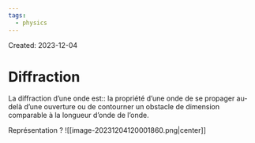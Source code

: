 ```yaml
---
tags:
  - physics
---
```

Created: 2023-12-04

# Diffraction
La diffraction d’une onde est:: la propriété d’une onde de se propager au-delà d’une ouverture ou de contourner un obstacle de dimension comparable à la longueur d’onde de l’onde.
<!--SR:!2023-12-08,1,170-->

Représentation
?
![[image-20231204120001860.png|center]]
<!--SR:!2023-12-09,2,230-->


